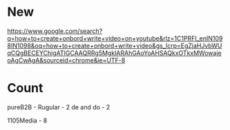 # New

https://www.google.com/search?q=how+to+create+onbord+write+video+on+youtube&rlz=1C1PRFI_enIN1098IN1098&oq=how+to+create+onbord+write+video&gs_lcrp=EgZjaHJvbWUqCQgBECEYChigATIGCAAQRRg5MgkIARAhGAoYoAHSAQkxOTkxMWowajeoAgCwAgA&sourceid=chrome&ie=UTF-8

# Count

pureB2B - 
	Rugular - 2
	de and do - 2

 1105Media - 8
